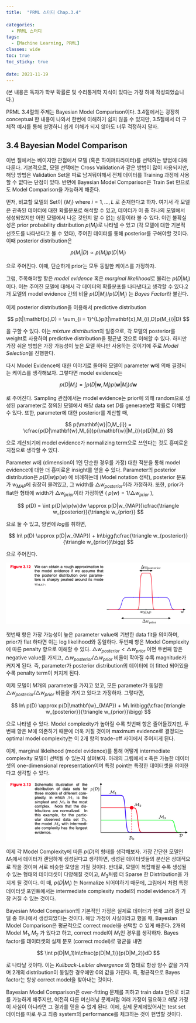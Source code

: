 ```yaml
---
title:  "PRML 스터디 Chap.3.4"

categories:
  - PRML 스터디
tags:
  - [Machine Learning, PRML]
classes: wide
toc: true
toc_sticky: true
 
date: 2021-11-19
---
```


(본 내용은 독자가 학부 확률론 및 수리통계학 지식이 있다는 가정 하에 작성되었습니다.)

PRML 3.4절의 주제는 Bayesian Model Comparison이다. 3.4절에서는 굉장히 conceptual 한 내용이 나와서 한번에 이해하기 쉽지 않을 수 있지만, 3.5절에서 더 구체적 예시를 통해 설명하니 쉽게 이해가 되지 않아도 너무 걱정하지 말자.

## 3.4 Bayesian Model Comparison

이번 절에서는 베이지안 관점에서 모델 (혹은 하이퍼파라미터)를 선택하는 방법에 대해 다룬다. 기본적으로, 모델 선택에는 Cross Validation과 같은 방법이 많이 사용되지만, 해당 방법은 Validation Set을 따로 남겨둬야해서 전체 데이터를 Training 과정에 사용할 수 없다는 단점이 있다. 반면에 Bayesian Model Comparison은 Train Set 만으로도 Model Comparison을 가능하게 해준다.

먼저, 비교할 모델의 Set이 $\{M_i\}$ where $i = 1,...,L$ 로 존재한다고 하자. 여기서 각 모델은 관측된 데이터에 대한 확률분포로 해석할 수 있고, 데이터가 이 중 하나의 모델에서 생성되었지만 어떤 모델에서 나온 것인지 알 수 없는 상황이라 볼 수 있다. 이런 불확실성은 prior probability distribution $p(M_{i})$로 나타낼 수 있고 (각 모델에 대한 기본적 선호도를 나타낸다고 볼 수 있다), 주어진 데이터를 통해 posterior를 구해야할 것이다. 이때 posterior distribution은

$$
p(M_{i}|D) \propto p(M_{i})p(D|M_{i})
$$ 

으로 주어진다. 이때, 단순하게 prior는 모두 동일한 케이스를 가정하자.

그럼, 주목해야할 항은 *model evidence* 혹은 *marginal likelihood*로 불리는 
<span>$p(D|M_{i})$</span>
이다. 이는 주어진 모델에 대해서 각 데이터의 확률분포를 나타낸다고 생각할 수 있다.2개 모델의 model evidence 간의 비율 
<span>$p(D|M_{i})/p(D|M_{j})$</span>
는 *Bayes Factor*라 불린다.

이제 posterior distribution을 이용해서 predictive distribution

$$
p(t|\mathbf{x},D) = \sum_{i = 1}^{L}p(t|\mathbf{x},M_{i},D)p(M_{i}|D)
$$

을 구할 수 있다. 이는 *mixture distribution*의 일종으로, 각 모델의 posterior를 weight로 사용하여 predictive distribution을 평균낸 것으로 이해할 수 있다. 하지만 가장 쉬운 방법은 가장 가능성이 높은 모델 하나만 사용하는 것이기에 주로 *Model Selection*을 진행한다.

다시 Model Evidence에 대한 이야기로 돌아와 모델이 parameter $\mathbf{w}$에 의해 결정되는 케이스를 생각해보자. 그렇다면 model evidence는

$$
p(D|M_{i}) = \int p(D|\mathbf{w},M_{i})p(\mathbf{w}|M_{i})d\mathbf{w}
$$

로 주어진다. Sampling 관점에서는 model evidence는 prior에 의해 random으로 생성된 parameter로 정의된 모델에서 해당 data set $D$를 generaete할 확률로 이해할 수 있다. 또한, parameter에 대한 posterior를 계산할 때,

$$
p(\mathbf{w}|D,M_{i}) = \cfrac{p(D|\mathbf{w},M_{i})p(\mathbf{w}|M_i)}{p(D|M_i)}
$$ 

으로 계산되기에 model evidence가 normalizing term으로 쓰인다는 것도 흥미로운 지점으로 생각할 수 있다.

Parameter $w$에 (dimension이 1인 단순한 경우를 가정) 대한 적분을 통해 model evidence에 대한 더 흥미로운 insight를 얻을 수 있다. Parameter의 posterior distribution은 
<span>$p(D|w)p(w)$</span> 
에 비례하는데 (Model notation 생략), posterior 분포가 
<span>$w_{MAP}$</span>에 굉장히 몰려있고, 그 width를 
<span>$\triangle w_{posterior}$</span>이라 가정하자. 또한, prior가 flat한 형태에 width가 
<span>$\triangle w_{prior}$</span>이라 가정하면 (
<span>$p(w) = 1/\triangle w_{prior}$</span>
),

$$
p(D) = \int p(D|w)p(w)dw \approx p(D|w_{MAP})\cfrac{\triangle w_{posterior}}{\triangle w_{prior}}
$$ 

으로 둘 수 있고, 양변에 $log$를 취하면,

$$
ln\ p(D) \approx p(D|w_{MAP}) + ln\bigg(\cfrac{\triangle w_{posterior}}{\triangle w_{prior}}\bigg)
$$ 

으로 주어진다.

![](/assets/img/2021-11-19-prml-스터디-chap-3-4/Figure%203.12.png)

첫번째 항은 가장 가능성이 높은 parameter value에 기반한 data fit을 의미하며, prior가 flat 하다면 이는 log likelihood와 동일하다. 두번째 항은 Model Complexity에 따른 penalty 항으로 이해할 수 있다. $\triangle w_{posterior} < \triangle w_{prior}$ 이면 두번째 항은 negative value를 가지고, $\triangle w_{posterior} / \triangle w_{prior}$ 비율이 작아질 수록 magnitude가 커지게 된다. 즉, parameter가 posterior distribution의 데이터에 더 fitted 되어있을 수록 penalty term이 커지게 된다.

이제 모델이 $M$개의 parameter를 가지고 있고, 모든 parameter가 동일한 $\triangle w_{posterior} / \triangle w_{prior}$ 비율을 가지고 있다고 가정하자. 그렇다면,

$$
ln\ p(D) \approx p(D|\mathbf{w}_{MAP}) + M\ ln\bigg(\cfrac{\triangle w_{posterior}}{\triangle w_{prior}}\bigg)
$$

으로 나타낼 수 있다. Model complexity가 높아질 수록 첫번째 항은 줄어들겠지만, 두번째 항은 M에 의존하기 때문에 더욱 커질 것이며 maximum evidence로 결정되는 optimal model complexity는 이 2개 항의 trade-off 사이에서 주어지게 된다.

이제, marginal likleihood (model evidence)를 통해 어떻게 intermediate complexity 모델이 선택될 수 있는지 살펴보자. 아래의 그림에서 x 축은 가능한 데이터셋의 one-dimensional representation이며 특정 point는 특정한 데이터셋을 의미한다고 생각할 수 있다.

![](/assets/img/2021-11-19-prml-스터디-chap-3-4/Figure%203.13-01.png)

이제 각 Model Complexity에 따른 $p(D)$의 형태를 생각해보자. 가장 간단한 모델인 $M_1$에서 데이터가 랜덤하게 생성된다고 생각하면, 생성된 데이터셋들의 분산은 상대적으로 작을 것이며 서로 비슷한 모양을 가질 것이다. 반대로, 모델이 복잡해질 수록 생성될 수 있는 형태의 데이터셋이 다양해질 것이고, $M_3$처럼 더 Sparse 한 Distribution을 가지게 될 것이다. 이 때, 
<span>$p(D|M_i)$</span>
는 Normalize 되어야하기 때문에, 그림에서 처럼 특정 데이터셋 포인트에서는 intermediate complexity model의 model evidence가 가장 커질 수 있는 것이다.

Bayesian Model Comparison의 기본적인 가정은 실제로 데이터가 현재 고려 중인 모델 중 하나에서 생성되었다는 것이다. 해당 가정이 사실이라고 했을 때, Bayesian Model Comparison은 평균적으로 correct model을 선택할 수 있게 해준다. 2개의 Model $M_1,M_2$ 가 있다고 하고, correct model이 $M_1$인 경우를 생각하자. Bayes factor를 데이터셋의 실제 분포 (correct model)로 평균을 내면

$$
\int p(D|M_1)ln\cfrac{p(D|M_1)}{p(D|M_2)}dD
$$ 

로 나타날 것이다. 이는 *Kullback-Leibler* *divergence* 의 형태로 항상 양수 값을 가지며 2개의 distribution이 동일한 경우에만 0의 값을 가진다. 즉, 평균적으로 Bayes factor는 항상 correct model을 찾아내는 것이다.

Bayesian Model Comparison은 over-fitting 문제를 피하고 train data 만으로 비교를 가능하게 해주지만, 여전히 다른 머신러닝 문제처럼 여러 가정이 필요하고 해당 가정이 사실이 아니라면 그 결과를 믿을 수 없게 된다. 이에, 실제 문제에있어서는 test set 데이터를 따로 두고 최종 system의 performance를 체크하는 것이 현명할 것이다.
